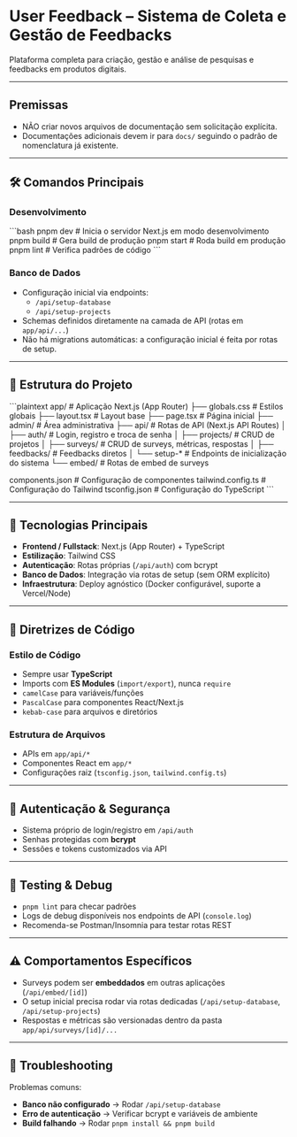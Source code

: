 # User Feedback – Sistema de Coleta e Gestão de Feedbacks
Plataforma completa para criação, gestão e análise de pesquisas e feedbacks em produtos digitais.

---

## Premissas
- NÃO criar novos arquivos de documentação sem solicitação explícita.  
- Documentações adicionais devem ir para `docs/` seguindo o padrão de nomenclatura já existente.  

---

## 🛠️ Comandos Principais

### Desenvolvimento
\`\`\`bash
pnpm dev        # Inicia o servidor Next.js em modo desenvolvimento
pnpm build      # Gera build de produção
pnpm start      # Roda build em produção
pnpm lint       # Verifica padrões de código
\`\`\`

### Banco de Dados
- Configuração inicial via endpoints:
  - `/api/setup-database`
  - `/api/setup-projects`
- Schemas definidos diretamente na camada de API (rotas em `app/api/...`)  
- Não há migrations automáticas: a configuração inicial é feita por rotas de setup.

---

## 📁 Estrutura do Projeto
\`\`\`plaintext
app/                 # Aplicação Next.js (App Router)
 ├── globals.css     # Estilos globais
 ├── layout.tsx      # Layout base
 ├── page.tsx        # Página inicial
 ├── admin/          # Área administrativa
 ├── api/            # Rotas de API (Next.js API Routes)
 │    ├── auth/      # Login, registro e troca de senha
 │    ├── projects/  # CRUD de projetos
 │    ├── surveys/   # CRUD de surveys, métricas, respostas
 │    ├── feedbacks/ # Feedbacks diretos
 │    └── setup-*    # Endpoints de inicialização do sistema
 └── embed/          # Rotas de embed de surveys

components.json      # Configuração de componentes
tailwind.config.ts   # Configuração do Tailwind
tsconfig.json        # Configuração do TypeScript
\`\`\`

---

## 🎯 Tecnologias Principais
- **Frontend / Fullstack**: Next.js (App Router) + TypeScript  
- **Estilização**: Tailwind CSS  
- **Autenticação**: Rotas próprias (`/api/auth`) com bcrypt  
- **Banco de Dados**: Integração via rotas de setup (sem ORM explícito)  
- **Infraestrutura**: Deploy agnóstico (Docker configurável, suporte a Vercel/Node)  

---

## 📝 Diretrizes de Código

### Estilo de Código
- Sempre usar **TypeScript**  
- Imports com **ES Modules** (`import/export`), nunca `require`  
- `camelCase` para variáveis/funções  
- `PascalCase` para componentes React/Next.js  
- `kebab-case` para arquivos e diretórios  

### Estrutura de Arquivos
- APIs em `app/api/*`  
- Componentes React em `app/*`  
- Configurações raiz (`tsconfig.json`, `tailwind.config.ts`)  

---

## 🔐 Autenticação & Segurança
- Sistema próprio de login/registro em `/api/auth`  
- Senhas protegidas com **bcrypt**  
- Sessões e tokens customizados via API  

---

## 🧪 Testing & Debug
- `pnpm lint` para checar padrões  
- Logs de debug disponíveis nos endpoints de API (`console.log`)  
- Recomenda-se Postman/Insomnia para testar rotas REST  

---

## ⚠️ Comportamentos Específicos
- Surveys podem ser **embeddados** em outras aplicações (`/api/embed/[id]`)  
- O setup inicial precisa rodar via rotas dedicadas (`/api/setup-database`, `/api/setup-projects`)  
- Respostas e métricas são versionadas dentro da pasta `app/api/surveys/[id]/...`  

---

## 🔧 Troubleshooting
Problemas comuns:
- **Banco não configurado** → Rodar `/api/setup-database`  
- **Erro de autenticação** → Verificar bcrypt e variáveis de ambiente  
- **Build falhando** → Rodar `pnpm install && pnpm build`
